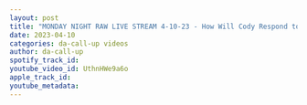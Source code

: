 ```yaml
---
layout: post
title: "MONDAY NIGHT RAW LIVE STREAM 4-10-23 - How Will Cody Respond to the Brock Attack?"
date: 2023-04-10
categories: da-call-up videos
author: da-call-up
spotify_track_id: 
youtube_video_id: UthnHWe9a6o
apple_track_id: 
youtube_metadata: 
---
```

